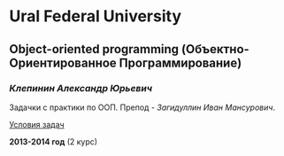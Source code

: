 Ural Federal University
=======================
Object-oriented programming (Объектно-Ориентированное Программирование)
--------------------------------------------------------------
### *Клепинин Александр Юрьевич* ###

Задачки с практики по ООП. Препод - *Загидуллин Иван Мансурович*.

[Условия задач](http://courses.busin.usu.ru/wiki/index.php?title=%D0%9E%D0%9E%D0%9F/%D0%9F%D1%80%D0%B0%D0%BA%D1%82%D0%B8%D0%BA%D0%B0/%D0%98%D0%B2%D0%B0%D0%BD%D0%97%D0%B0%D0%B3%D0%B8%D0%B4%D1%83%D0%BB%D0%B8%D0%BD/%D0%93%D0%BE%D0%B42013/%D0%A4%D0%98%D0%98%D0%A2-201 "Надеюсь, найдете")

**2013-2014 год** (2 курс)
